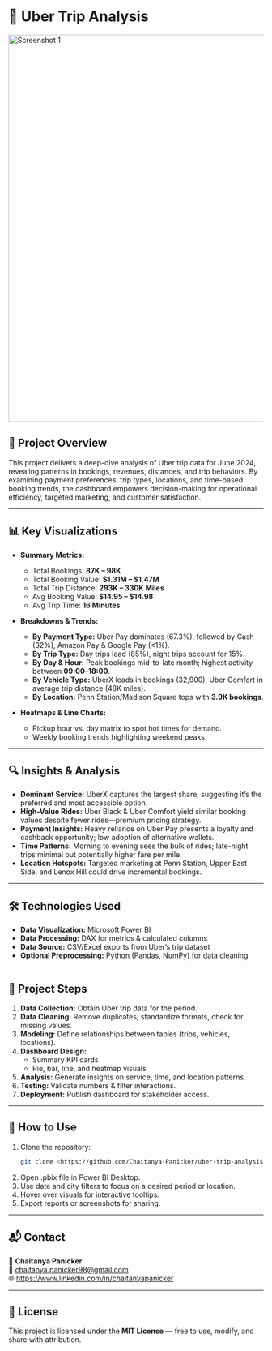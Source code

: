 # 🚖 Uber Trip Analysis

<img width="1317" height="764" alt="Screenshot 1" src="https://github.com/user-attachments/assets/eef0fef0-51c4-4352-ae2e-6755257325d3" />

## 📌 Project Overview
This project delivers a deep-dive analysis of Uber trip data for June 2024, revealing patterns in bookings, revenues, distances, and trip behaviors. By examining payment preferences, trip types, locations, and time-based booking trends, the dashboard empowers decision-making for operational efficiency, targeted marketing, and customer satisfaction.

---

## 📊 Key Visualizations
- **Summary Metrics:**  
  - Total Bookings: **87K – 98K**  
  - Total Booking Value: **$1.31M – $1.47M**  
  - Total Trip Distance: **293K – 330K Miles**  
  - Avg Booking Value: **$14.95 – $14.98**  
  - Avg Trip Time: **16 Minutes**

- **Breakdowns & Trends:**  
  - **By Payment Type:** Uber Pay dominates (67.3%), followed by Cash (32%), Amazon Pay & Google Pay (<1%).  
  - **By Trip Type:** Day trips lead (85%), night trips account for 15%.  
  - **By Day & Hour:** Peak bookings mid-to-late month; highest activity between **09:00–18:00**.  
  - **By Vehicle Type:** UberX leads in bookings (32,900), Uber Comfort in average trip distance (48K miles).  
  - **By Location:** Penn Station/Madison Square tops with **3.9K bookings**.

- **Heatmaps & Line Charts:**  
  - Pickup hour vs. day matrix to spot hot times for demand.  
  - Weekly booking trends highlighting weekend peaks.

---

## 🔍 Insights & Analysis
- **Dominant Service:** UberX captures the largest share, suggesting it’s the preferred and most accessible option.
- **High-Value Rides:** Uber Black & Uber Comfort yield similar booking values despite fewer rides—premium pricing strategy.
- **Payment Insights:** Heavy reliance on Uber Pay presents a loyalty and cashback opportunity; low adoption of alternative wallets.
- **Time Patterns:** Morning to evening sees the bulk of rides; late-night trips minimal but potentially higher fare per mile.
- **Location Hotspots:** Targeted marketing at Penn Station, Upper East Side, and Lenox Hill could drive incremental bookings.

---

## 🛠 Technologies Used
- **Data Visualization:** Microsoft Power BI  
- **Data Processing:** DAX for metrics & calculated columns  
- **Data Source:** CSV/Excel exports from Uber’s trip dataset  
- **Optional Preprocessing:** Python (Pandas, NumPy) for data cleaning

---

## 📂 Project Steps
1. **Data Collection:** Obtain Uber trip data for the period.
2. **Data Cleaning:** Remove duplicates, standardize formats, check for missing values.
3. **Modeling:** Define relationships between tables (trips, vehicles, locations).
4. **Dashboard Design:**  
   - Summary KPI cards  
   - Pie, bar, line, and heatmap visuals  
5. **Analysis:** Generate insights on service, time, and location patterns.
6. **Testing:** Validate numbers & filter interactions.
7. **Deployment:** Publish dashboard for stakeholder access.

---

## 🚀 How to Use
1. Clone the repository:  
   ```bash
   git clone <https://github.com/Chaitanya-Panicker/uber-trip-analysis-powerbi.git>
2. Open .pbix file in Power BI Desktop.
3. Use date and city filters to focus on a desired period or location.
4. Hover over visuals for interactive tooltips.
5. Export reports or screenshots for sharing.

---

## 📬 Contact  
👤 **Chaitanya Panicker**  
📧 chaitanya.panicker98@gmail.com  
🌐 https://www.linkedin.com/in/chaitanyapanicker

---

## 📜 License  
This project is licensed under the **MIT License** — free to use, modify, and share with attribution. 
